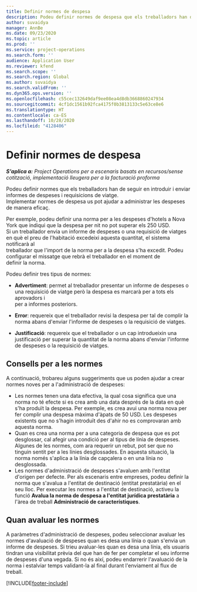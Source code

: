 ```yaml
---
title: Definir normes de despesa
description: Podeu definir normes de despesa que els treballadors han de seguir en introduir i enviar informes de despeses i requisicions de viatge.
author: suvaidya
manager: AnnBe
ms.date: 09/23/2020
ms.topic: article
ms.prod: ''
ms.service: project-operations
ms.search.form: ''
audience: Application User
ms.reviewer: kfend
ms.search.scope: ''
ms.search.region: Global
ms.author: suvaidya
ms.search.validFrom: ''
ms.dyn365.ops.version: ''
ms.openlocfilehash: c55cec132649daf9ee08ea4d8db3668860247934
ms.sourcegitcommit: 4cf1dc1561b92fca4175f0b3813133c5e63ce8e6
ms.translationtype: HT
ms.contentlocale: ca-ES
ms.lasthandoff: 10/28/2020
ms.locfileid: "4128406"
---
```

# <a name="define-expense-policies"></a>Definir normes de despesa

_**S'aplica a:** Project Operations per a escenaris basats en recursos/sense cotització, implementació lleugera per a la facturació proforma_

Podeu definir normes que els treballadors han de seguir en introduir i enviar informes de despeses i requisicions de viatge.         
Implementar normes de despesa us pot ajudar a administrar les despeses de manera eficaç.         

Per exemple, podeu definir una norma per a les despeses d'hotels a Nova York que indiqui que la despesa per nit no pot superar els 250 USD.       
Si un treballador envia un informe de despeses o una requisició de viatges en què el preu de l'habitació excedeixi aquesta quantitat, el sistema notificarà al         
treballador que l'import de la norma per a la despesa s'ha excedit. Podeu configurar el missatge que rebrà el treballador en el moment de        
definir la norma.      
        
Podeu definir tres tipus de normes:         
        
- **Advertiment**: permet al treballador presentar un informe de despeses o una requisició de viatge però la despesa es marcarà per a tots els aprovadors i         
  per a informes posteriors.        

- **Error**: requereix que el treballador revisi la despesa per tal de complir la norma abans d'enviar l'informe de despeses o la requisició de viatges.        
 
 - **Justificació**: requereix que el treballador o un cap introdueixin una justificació per superar la quantitat de la norma abans d'enviar l'informe de despeses o la requisició de viatges.        

## <a name="policy-tips"></a>Consells per a les normes
A continuació, trobareu alguns suggeriments que us poden ajudar a crear normes noves per a l'administració de despeses: 

- Les normes tenen una data efectiva, la qual cosa significa que una norma no té efecte si es crea amb una data després de la data en què s'ha produït la despesa. Per exemple, es crea avui una norma nova per fer complir una despesa màxima d'àpats de 50 USD. Les despeses existents que no s'hagin introduït des d'ahir no es comprovaran amb aquesta norma.
- Quan es crea una norma per a una categoria de despesa que es pot desglossar, cal afegir una condició per al tipus de línia de despeses. Algunes de les normes, com ara requerir un rebut, pot ser que no tinguin sentit per a les línies desglossades. En aquesta situació, la norma només s'aplica a la línia de capçalera o en una línia no desglossada. 
- Les normes d'administració de despeses s'avaluen amb l'entitat d'origen per defecte. Per als escenaris entre empreses, podeu definir la norma que s'avalua a l'entitat de destinació (entitat prestatària) en el seu lloc. Per executar les normes a l'entitat de destinació, activeu la funció **Avalua la norma de despesa a l'entitat jurídica prestatària** a l'àrea de treball **Administració de característiques**.

## <a name="when-to-evaluate-policies"></a>Quan avaluar les normes

A paràmetres d'administració de despeses, podeu seleccionar avaluar les normes d'avaluació de despeses quan es desa una línia o quan s'envia un informe de despeses. Si trieu avaluar-les quan es desa una línia, els usuaris tindran una visibilitat prèvia del que han de fer per completar el seu informe de despeses d'una vegada. Si no és així, podeu endarrerir l'avaluació de la norma i estalviar temps validant-la al final durant l'enviament al flux de treball.


[!INCLUDE[footer-include](../includes/footer-banner.md)]